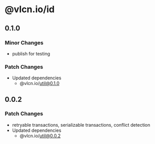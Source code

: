# @vlcn.io/id

## 0.1.0

### Minor Changes

- publish for testing

### Patch Changes

- Updated dependencies
  - @vlcn.io/util@0.1.0

## 0.0.2

### Patch Changes

- retryable transactions, serializable transactions, conflict detection
- Updated dependencies
  - @vlcn.io/util@0.0.2
